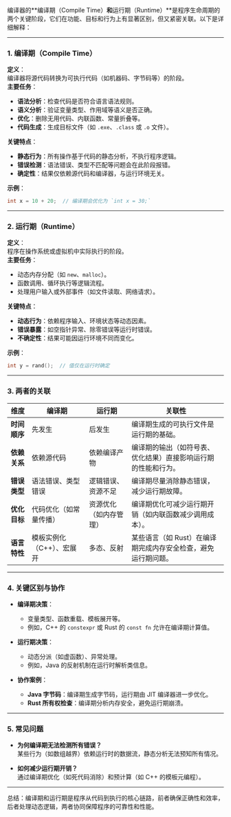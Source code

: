 ﻿
编译器的**编译期（Compile Time）**和**运行期（Runtime）**是程序生命周期的两个关键阶段，它们在功能、目标和行为上有显著区别，但又紧密关联。以下是详细解释：

---

### **1. 编译期（Compile Time）**
**定义**：  
编译器将源代码转换为可执行代码（如机器码、字节码等）的阶段。  
**主要任务**：
- **语法分析**：检查代码是否符合语言语法规则。
- **语义分析**：验证变量类型、作用域等语义是否正确。
- **优化**：删除无用代码、内联函数、常量折叠等。
- **代码生成**：生成目标文件（如 `.exe`、`.class` 或 `.o` 文件）。

**关键特点**：
- **静态行为**：所有操作基于代码的静态分析，不执行程序逻辑。
- **错误检测**：语法错误、类型不匹配等问题会在此阶段报错。
- **确定性**：结果仅依赖源代码和编译器，与运行环境无关。

**示例**：
```c
int x = 10 + 20;  // 编译期会优化为 `int x = 30;`
```

---

### **2. 运行期（Runtime）**
**定义**：  
程序在操作系统或虚拟机中实际执行的阶段。  
**主要任务**：
- 动态内存分配（如 `new`、`malloc`）。
- 函数调用、循环执行等逻辑流程。
- 处理用户输入或外部事件（如文件读取、网络请求）。

**关键特点**：
- **动态行为**：依赖程序输入、环境状态等动态因素。
- **错误暴露**：如空指针异常、除零错误等运行时错误。
- **不确定性**：结果可能因运行环境不同而变化。

**示例**：
```c
int y = rand();  // 值仅在运行时确定
```

---

### **3. 两者的关联**
| **维度**         | **编译期**                          | **运行期**                          | **关联性**                                                                 |
|-------------------|-------------------------------------|-------------------------------------|----------------------------------------------------------------------------|
| **时间顺序**      | 先发生                              | 后发生                              | 编译期生成的可执行文件是运行期的基础。                                      |
| **依赖关系**      | 依赖源代码                          | 依赖编译产物                        | 编译期的输出（如符号表、优化结果）直接影响运行期的性能和行为。              |
| **错误类型**      | 语法错误、类型错误                  | 逻辑错误、资源不足                  | 编译期尽量消除静态错误，减少运行期故障。                                    |
| **优化目标**      | 代码优化（如常量传播）              | 资源优化（如内存管理）              | 编译期优化可减少运行期开销（如内联函数减少调用成本）。                      |
| **语言特性**      | 模板实例化（C++）、宏展开           | 多态、反射                          | 某些语言（如 Rust）在编译期完成内存安全检查，避免运行期问题。              |

---

### **4. 关键区别与协作**
- **编译期决策**：  
  - 变量类型、函数重载、模板展开等。  
  - 例如，C++ 的 `constexpr` 或 Rust 的 `const fn` 允许在编译期计算值。

- **运行期决策**：  
  - 动态分派（如虚函数）、异常处理。  
  - 例如，Java 的反射机制在运行时解析类信息。

- **协作案例**：  
  - **Java 字节码**：编译期生成字节码，运行期由 JIT 编译器进一步优化。  
  - **Rust 所有权检查**：编译期分析内存安全，避免运行期崩溃。

---

### **5. 常见问题**
- **为何编译期无法检测所有错误？**  
  某些行为（如数组越界）依赖运行时的数据流，静态分析无法预知所有情况。

- **如何减少运行期开销？**  
  通过编译期优化（如死代码消除）和预计算（如 C++ 的模板元编程）。

---

总结：编译期和运行期是程序从代码到执行的核心链路，前者确保正确性和效率，后者处理动态逻辑，两者协同保障程序的可靠性和性能。
